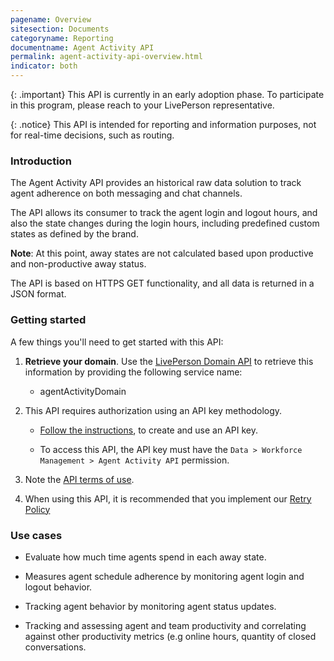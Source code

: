 ```yaml
---
pagename: Overview
sitesection: Documents
categoryname: Reporting
documentname: Agent Activity API
permalink: agent-activity-api-overview.html
indicator: both
---
```


{: .important}
This API is currently in an early adoption phase. To participate in this program, please reach to your LivePerson representative.

{: .notice}
This API is intended for reporting and information purposes, not for real-time decisions, such as routing.

### Introduction

The Agent Activity API provides an historical raw data solution to track agent adherence on both messaging and chat channels.

The API allows its consumer to track the agent login and logout hours, and also the state changes during the login hours, including predefined custom states as defined by the brand.

**Note**: At this point, away states are not calculated based upon productive and non-productive away status.

The API is based on HTTPS GET functionality, and all data is returned in a JSON format.

### Getting started

A few things you'll need to get started with this API:

1. **Retrieve your domain**. Use the [LivePerson Domain API](agent-domain-domain-api.html) to retrieve this information by providing the following service name:

	* agentActivityDomain

2. This API requires authorization using an API key methodology.

	* [Follow the instructions](guides-gettingstarted.html), to create and use an API key.
	
	* To access this API, the API key must have the `Data > Workforce Management > Agent Activity API` permission.  

3. Note the [API terms of use](https://www.liveperson.com/policies/terms-of-use).

4. When using this API, it is recommended that you implement our [Retry Policy](guides-retry-policy.html)

### Use cases

* Evaluate how much time agents spend in each away state.
  
* Measures agent schedule adherence by monitoring agent login and logout behavior.

* Tracking agent behavior by monitoring agent status updates.

* Tracking and assessing agent and team productivity and correlating against other productivity metrics (e.g online hours, quantity of closed conversations.
